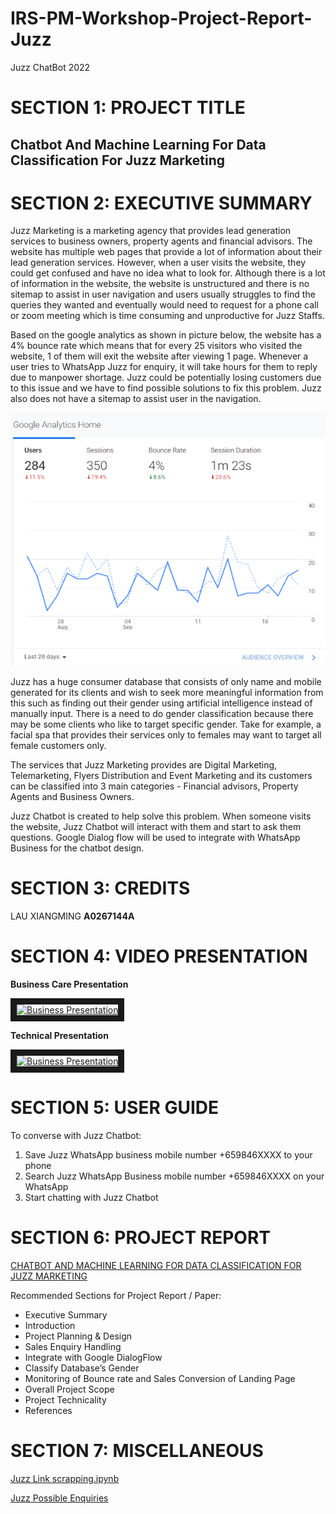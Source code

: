 # IRS-PM-Workshop-Project-Report-Juzz
Juzz ChatBot 2022

# SECTION 1: PROJECT TITLE
## Chatbot And Machine Learning For Data Classification For Juzz Marketing

# SECTION 2: EXECUTIVE SUMMARY
Juzz Marketing is a marketing agency that provides lead generation services to business owners, property agents and financial advisors. The website has multiple web pages that provide a lot of information about their lead generation services. However, when a user visits the website, they could get confused and have no idea what to look for. Although there is a lot of information in the website, the website is unstructured and there is no sitemap to assist in user navigation and users usually struggles to find the queries they wanted and eventually would need to request for a phone call or zoom meeting which is time consuming and unproductive for Juzz Staffs. 

Based on the google analytics as shown in picture below, the website has a 4% bounce rate which means that for every 25 visitors who visited the website, 1 of them will exit the website after viewing 1 page. Whenever a user tries to WhatsApp Juzz for enquiry, it will take hours for them to reply due to manpower shortage. Juzz could be potentially losing customers due to this issue and we have to find possible solutions to fix this problem. Juzz also does not have a sitemap to assist user in the navigation.

![Juzz Website Google Analytics](https://github.com/alanz168zz/IRS-PM-Workshop-Project-Report-Juzz/blob/main/Miscellaneous/juzz%20google%20analytics.png?raw=true)

Juzz has a huge consumer database that consists of only name and mobile generated for its clients and wish to seek more meaningful information from this such as finding out their gender using artificial intelligence instead of manually input. There is a need to do gender classification because there may be some clients who like to target specific gender. Take for example, a facial spa that provides their services only to females may want to target all female customers only.

The services that Juzz Marketing provides are Digital Marketing, Telemarketing, Flyers Distribution and Event Marketing and its customers can be classified into 3 main categories - Financial advisors, Property Agents and Business Owners.

Juzz Chatbot is created to help solve this problem. When someone visits the website, Juzz Chatbot will interact with them and start to ask them questions. Google Dialog flow will be used to integrate with WhatsApp Business for the chatbot design.


# SECTION 3: CREDITS
LAU XIANGMING **A0267144A**

# SECTION 4: VIDEO PRESENTATION
**Business Care Presentation**

<a href="http://www.youtube.com/watch?feature=player_embedded&v=6Vy8H-siWIg
" target="_blank"><img src="http://img.youtube.com/vi/6Vy8H-siWIg/0.jpg" 
alt="Business Presentation" width="540" height="360" border="10" /></a>

**Technical Presentation**

<a href="http://www.youtube.com/watch?feature=player_embedded&v=6Vy8H-siWIg
" target="_blank"><img src="http://img.youtube.com/vi/LgARvez5Jbk/0.jpg" 
alt="Business Presentation" width="540" height="360" border="10" /></a>

# SECTION 5: USER GUIDE
To converse with Juzz Chatbot:
1. Save Juzz WhatsApp business mobile number +659846XXXX to your phone
1. Search Juzz WhatsApp Business mobile number +659846XXXX on your WhatsApp
2. Start chatting with Juzz Chatbot

# SECTION 6: PROJECT REPORT
[CHATBOT AND MACHINE LEARNING FOR DATA CLASSIFICATION FOR JUZZ MARKETING](https://github.com/alanz168zz/IRS-PM-Workshop-Project-Report-Juzz/blob/main/ProjectReport/Juzz%20Chatbot%20%26%20Database%20Gender%20Classification%20Report.pdf) 

Recommended Sections for Project Report / Paper:
- Executive Summary
- Introduction
- Project Planning & Design
- Sales Enquiry Handling
- Integrate with Google DialogFlow
- Classify Database’s Gender
- Monitoring of Bounce rate and Sales Conversion of Landing Page
- Overall Project Scope
- Project Technicality
- References

# SECTION 7: MISCELLANEOUS
[Juzz Link scrapping.ipynb](https://github.com/alanz168zz/IRS-PM-Workshop-Project-Report-Juzz/blob/main/Miscellaneous/Juzz%20Link%20scrapping.ipynb) 

[Juzz Possible Enquiries](https://github.com/alanz168zz/IRS-PM-Workshop-Project-Report-Juzz/blob/main/Miscellaneous/JuzzChatBotTrainingPhrases.xlsx) 
